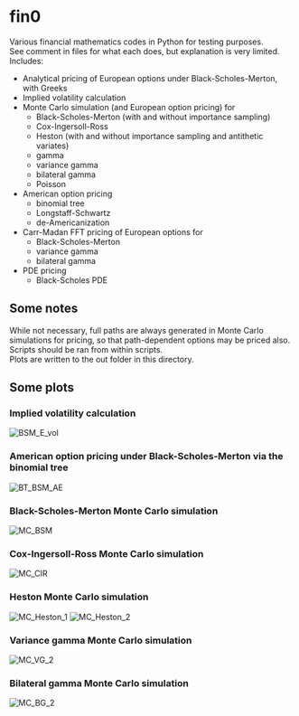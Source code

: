 # fin0

Various financial mathematics codes in Python for testing purposes.  
See comment in files for what each does, but explanation is very limited.  
Includes:
- Analytical pricing of European options under Black-Scholes-Merton, with Greeks
- Implied volatility calculation
- Monte Carlo simulation (and European option pricing) for
  - Black-Scholes-Merton (with and without importance sampling)
  - Cox-Ingersoll-Ross
  - Heston (with and without importance sampling and antithetic variates)
  - gamma
  - variance gamma
  - bilateral gamma
  - Poisson
- American option pricing
  - binomial tree
  - Longstaff-Schwartz
  - de-Americanization
- Carr-Madan FFT pricing of European options for
  - Black-Scholes-Merton
  - variance gamma
  - bilateral gamma
- PDE pricing
  - Black-Scholes PDE

## Some notes

While not necessary, full paths are always generated in Monte Carlo simulations for pricing, so that path-dependent options may be priced also.  
Scripts should be ran from within scripts.  
Plots are written to the out folder in this directory.

## Some plots

### Implied volatility calculation

![BSM_E_vol](https://raw.githubusercontent.com/olafx/fin0/refs/heads/main/out/BSM_E_vol.png)

### American option pricing under Black-Scholes-Merton via the binomial tree

![BT_BSM_AE](https://raw.githubusercontent.com/olafx/fin0/refs/heads/main/out/BT_BSM_AE.png)

### Black-Scholes-Merton Monte Carlo simulation

![MC_BSM](https://raw.githubusercontent.com/olafx/fin0/refs/heads/main/out/MC_BSM.png)

### Cox-Ingersoll-Ross Monte Carlo simulation

![MC_CIR](https://raw.githubusercontent.com/olafx/fin0/refs/heads/main/out/MC_CIR.png)

### Heston Monte Carlo simulation

![MC_Heston_1](https://raw.githubusercontent.com/olafx/fin0/refs/heads/main/out/MC_Heston_1.png)
![MC_Heston_2](https://raw.githubusercontent.com/olafx/fin0/refs/heads/main/out/MC_Heston_2.png)

### Variance gamma Monte Carlo simulation

![MC_VG_2](https://raw.githubusercontent.com/olafx/fin0/refs/heads/main/out/MC_VG_2.png)

### Bilateral gamma Monte Carlo simulation

![MC_BG_2](https://raw.githubusercontent.com/olafx/fin0/refs/heads/main/out/MC_BG_2.png)
